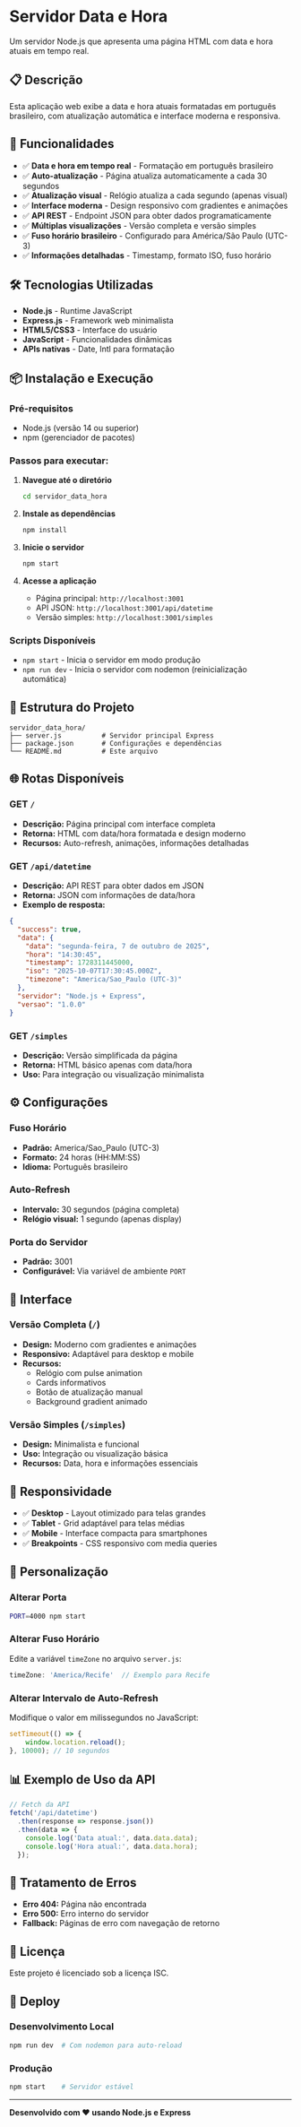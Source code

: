 # Servidor Data e Hora

Um servidor Node.js que apresenta uma página HTML com data e hora atuais em tempo real.

## 📋 Descrição

Esta aplicação web exibe a data e hora atuais formatadas em português brasileiro, com atualização automática e interface moderna e responsiva.

## 🚀 Funcionalidades

- ✅ **Data e hora em tempo real** - Formatação em português brasileiro
- ✅ **Auto-atualização** - Página atualiza automaticamente a cada 30 segundos
- ✅ **Atualização visual** - Relógio atualiza a cada segundo (apenas visual)
- ✅ **Interface moderna** - Design responsivo com gradientes e animações
- ✅ **API REST** - Endpoint JSON para obter dados programaticamente
- ✅ **Múltiplas visualizações** - Versão completa e versão simples
- ✅ **Fuso horário brasileiro** - Configurado para América/São Paulo (UTC-3)
- ✅ **Informações detalhadas** - Timestamp, formato ISO, fuso horário

## 🛠️ Tecnologias Utilizadas

- **Node.js** - Runtime JavaScript
- **Express.js** - Framework web minimalista
- **HTML5/CSS3** - Interface do usuário
- **JavaScript** - Funcionalidades dinâmicas
- **APIs nativas** - Date, Intl para formatação

## 📦 Instalação e Execução

### Pré-requisitos
- Node.js (versão 14 ou superior)
- npm (gerenciador de pacotes)

### Passos para executar:

1. **Navegue até o diretório**
   ```bash
   cd servidor_data_hora
   ```

2. **Instale as dependências**
   ```bash
   npm install
   ```

3. **Inicie o servidor**
   ```bash
   npm start
   ```

4. **Acesse a aplicação**
   - Página principal: `http://localhost:3001`
   - API JSON: `http://localhost:3001/api/datetime`
   - Versão simples: `http://localhost:3001/simples`

### Scripts Disponíveis

- `npm start` - Inicia o servidor em modo produção
- `npm run dev` - Inicia o servidor com nodemon (reinicialização automática)

## 📁 Estrutura do Projeto

```
servidor_data_hora/
├── server.js          # Servidor principal Express
├── package.json       # Configurações e dependências
└── README.md          # Este arquivo
```

## 🌐 Rotas Disponíveis

### GET `/`
- **Descrição:** Página principal com interface completa
- **Retorna:** HTML com data/hora formatada e design moderno
- **Recursos:** Auto-refresh, animações, informações detalhadas

### GET `/api/datetime`
- **Descrição:** API REST para obter dados em JSON
- **Retorna:** JSON com informações de data/hora
- **Exemplo de resposta:**
```json
{
  "success": true,
  "data": {
    "data": "segunda-feira, 7 de outubro de 2025",
    "hora": "14:30:45",
    "timestamp": 1728311445000,
    "iso": "2025-10-07T17:30:45.000Z",
    "timezone": "America/Sao_Paulo (UTC-3)"
  },
  "servidor": "Node.js + Express",
  "versao": "1.0.0"
}
```

### GET `/simples`
- **Descrição:** Versão simplificada da página
- **Retorna:** HTML básico apenas com data/hora
- **Uso:** Para integração ou visualização minimalista

## ⚙️ Configurações

### Fuso Horário
- **Padrão:** America/Sao_Paulo (UTC-3)
- **Formato:** 24 horas (HH:MM:SS)
- **Idioma:** Português brasileiro

### Auto-Refresh
- **Intervalo:** 30 segundos (página completa)
- **Relógio visual:** 1 segundo (apenas display)

### Porta do Servidor
- **Padrão:** 3001
- **Configurável:** Via variável de ambiente `PORT`

## 🎨 Interface

### Versão Completa (`/`)
- **Design:** Moderno com gradientes e animações
- **Responsivo:** Adaptável para desktop e mobile
- **Recursos:** 
  - Relógio com pulse animation
  - Cards informativos
  - Botão de atualização manual
  - Background gradient animado

### Versão Simples (`/simples`)
- **Design:** Minimalista e funcional
- **Uso:** Integração ou visualização básica
- **Recursos:** Data, hora e informações essenciais

## 📱 Responsividade

- ✅ **Desktop** - Layout otimizado para telas grandes
- ✅ **Tablet** - Grid adaptável para telas médias  
- ✅ **Mobile** - Interface compacta para smartphones
- ✅ **Breakpoints** - CSS responsivo com media queries

## 🔧 Personalização

### Alterar Porta
```bash
PORT=4000 npm start
```

### Alterar Fuso Horário
Edite a variável `timeZone` no arquivo `server.js`:
```javascript
timeZone: 'America/Recife'  // Exemplo para Recife
```

### Alterar Intervalo de Auto-Refresh
Modifique o valor em milissegundos no JavaScript:
```javascript
setTimeout(() => {
    window.location.reload();
}, 10000); // 10 segundos
```

## 📊 Exemplo de Uso da API

```javascript
// Fetch da API
fetch('/api/datetime')
  .then(response => response.json())
  .then(data => {
    console.log('Data atual:', data.data.data);
    console.log('Hora atual:', data.data.hora);
  });
```

## 🐛 Tratamento de Erros

- **Erro 404:** Página não encontrada
- **Erro 500:** Erro interno do servidor
- **Fallback:** Páginas de erro com navegação de retorno

## 📝 Licença

Este projeto é licenciado sob a licença ISC.

## 🚀 Deploy

### Desenvolvimento Local
```bash
npm run dev  # Com nodemon para auto-reload
```

### Produção
```bash
npm start    # Servidor estável
```

---

**Desenvolvido com ❤️ usando Node.js e Express**
